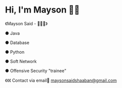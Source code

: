 # Hi, I'm Mayson 👋🏼 

 《Mayson Said - 👩🏻‍💻》
 
● Java 

● Database

● Python

● Soft Network

● Offensive Security "trainee"

《《《 Contact via email📩 maysonsaidshaaban@gmail.com 

